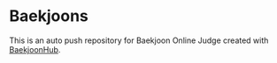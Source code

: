 # Baekjoons
This is an auto push repository for Baekjoon Online Judge created with [BaekjoonHub](https://github.com/BaekjoonHub/BaekjoonHub).
